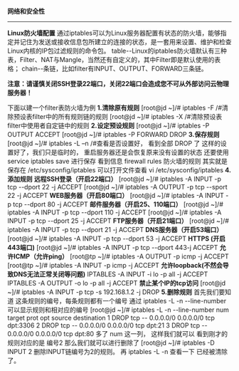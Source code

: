 **网络和安全性**

****

**Linux防火墙配置**
通过iptables可以为Linux服务器配置有状态的防火墙，能够指定并记住为发送或接收信息包所建立的连接的状态，是一套用来设置、维护和检查Linux内核的IP包过滤规则的命令包。
table--Linux的iptables防火墙默认有三种表，Filter、NAT与Mangle，当然还有自定义的，其中Filter即是默认使用的表格；
chain--条链，比如filter有INPUT、OUTPUT、FORWARD三条链。

**注意：请谨慎关闭SSH登录22端口，关闭22端口会造成您不可从外部访问云物理服务器！**

下面以建一个filter表防火墙为例
**1.清除原有规则**
[root@jd ~]/# iptables -F /#清除预设表filter中的所有规则链的规则
[root@jd ~]/# iptables -X /#清除预设表filter中使用者自定链中的规则
**2.设定预设规则**
[root@jd ~]/# iptables -P OUTPUT ACCEPT
[root@jd ~]/# iptables -P FORWARD DROP
**3.保存规则**
[root@jd ~]/# iptables -L –n /#查看是否设置好， 看到全部 DROP 了
这样的设置好了，我们只是临时的， 重启服务器还是会恢复原来没有设置的状态
还要使用 service iptables save 进行保存
看到信息 firewall rules 防火墙的规则 其实就是保存在 /etc/sysconfig/iptables
可以打开文件查看 vi /etc/sysconfig/iptables
**4.添加规则**
**远程SSH登录（开启22端口）**
[root@jd ~]/# iptables -A INPUT -p tcp --dport 22 -j ACCEPT
[root@jd ~]/# iptables -A OUTPUT -p tcp --sport 22 -j ACCEPT
**WEB服务器（开启80端口）**
[root@jd ~]/# iptables -A INPUT -p tcp --dport 80 -j ACCEPT
**邮件服务器（开启25、110端口）**
[root@jd ~]/# iptables -A INPUT -p tcp --dport 110 -j ACCEPT
[root@jd ~]/# iptables -A INPUT -p tcp --dport 25 -j ACCEPT
**FTP服务器（开启21端口）**
[root@jd ~]/# iptables -A INPUT -p tcp --dport 21 -j ACCEPT
**DNS服务器（开启53端口）**
[root@jd ~]/# iptables -A INPUT -p tcp --dport 53 -j ACCEPT
**HTTPS (开启443端口)**
[root@jd ~]/# iptables -A INPUT -p tcp --dport 443-j ACCEPT
**允许ICMP（允许ping）**
[root@tp ~]/# iptables -A OUTPUT -p icmp -j ACCEPT
[root@tp ~]/# iptables -A INPUT -p icmp -j ACCEPT
**允许loopback(不然会导致DNS无法正常关闭等问题)**
IPTABLES -A INPUT -i lo -p all -j ACCEPT
IPTABLES -A OUTPUT -o lo -p all -j ACCEPT
**禁止某个IP的tcp访问**
[root@jd ~]/# iptables -A INPUT -p tcp -s 192.168.1.2 -j DROP
**5.删除规则**
首先我们要知道 这条规则的编号，每条规则都有一个编号
通过 iptables -L -n --line-number 可以显示规则和相对应的编号
[root@jd ~]/# iptables -L -n --line-number
num target prot opt source destination
1 DROP tcp -- 0.0.0.0/0 0.0.0.0/0 tcp dpt:3306
2 DROP tcp -- 0.0.0.0/0 0.0.0.0/0 tcp dpt:21
3 DROP tcp -- 0.0.0.0/0 0.0.0.0/0 tcp dpt:80
多了 num 这一列， 这样我们就可以 看到刚才的规则对应的是 编号2
那么我们就可以进行删除了
[root@jd ~]/# iptables -D INPUT 2
删除INPUT链编号为2的规则。
再 iptables -L -n 查看一下 已经被清除了。